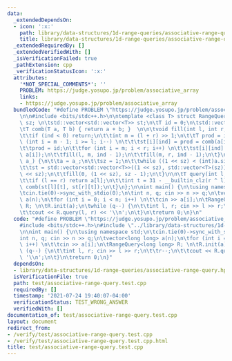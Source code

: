 ```yaml
---
data:
  _extendedDependsOn:
  - icon: ':x:'
    path: library/data-structures/1d-range-queries/associative-range-query.hpp
    title: library/data-structures/1d-range-queries/associative-range-query.hpp
  _extendedRequiredBy: []
  _extendedVerifiedWith: []
  _isVerificationFailed: true
  _pathExtension: cpp
  _verificationStatusIcon: ':x:'
  attributes:
    '*NOT_SPECIAL_COMMENTS*': ''
    PROBLEM: https://judge.yosupo.jp/problem/associative_array
    links:
    - https://judge.yosupo.jp/problem/associative_array
  bundledCode: "#define PROBLEM \"https://judge.yosupo.jp/problem/associative_array\"\
    \n\n#include <bits/stdc++.h>\n\ntemplate <class T> struct RangeQuery {\n\tint\
    \ sz; \n\tstd::vector<std::vector<T>> st;\n\tT id = 0;\n\tstd::vector<T> a;\n\n\
    \tT comb(T a, T b) { return a + b; }  \n\n\tvoid fill(int l, int r, int ind) {\n\
    \t\tif (ind < 0) return;\n\t\tint m = (l + r) >> 1;\n\t\tT prod = id;\n\t\tfor\
    \ (int i = m - 1; i >= l; i--) \n\t\t\tst[i][ind] = prod = comb(a[i], prod);\n\
    \t\tprod = id;\n\t\tfor (int i = m; i < r; i++) \n\t\t\tst[i][ind] = prod = comb(prod,\
    \ a[i]);\n\t\tfill(l, m, ind - 1);\n\t\tfill(m, r, ind - 1);\n\t}\n\n\tvoid init(std::vector<T>\
    \ a_) {\n\t\ta = a_;\n\t\tsz = 1;\n\t\twhile ((1 << sz) < (int)a.size()) sz++;\n\
    \t\tst = std::vector<std::vector<T>>((1 << sz), std::vector<T>(sz));\n\t\ta.resize(1\
    \ << sz);\n\t\tfill(0, (1 << sz), sz - 1);\n\t}\n\n\tT query(int l, int r) {\n\
    \t\tif (l == r) return a[l];\n\t\tint t = 31 - __builtin_clz(r ^ l);\n\t\treturn\
    \ comb(st[l][t], st[r][t]);\n\t}\n};\n\nint main() {\n\tusing namespace std;\n\
    \tcin.tie(0)->sync_with_stdio(0);\n\tint n, q; cin >> n >> q;\n\tvector<long long>\
    \ a(n);\n\tfor (int i = 0; i < n; i++) \n\t\tcin >> a[i];\n\tRangeQuery<long long>\
    \ R; \n\tR.init(a);\n\twhile (q--) {\n\t\tint l, r; cin >> l >> r;\n\t\tr--;\n\
    \t\tcout << R.query(l, r) << '\\n';\n\t}\n\treturn 0;\n}\n"
  code: "#define PROBLEM \"https://judge.yosupo.jp/problem/associative_array\"\n\n\
    #include <bits/stdc++.h>\n#include \"../library/data-structures/1d-range-queries/associative-range-query.hpp\"\
    \n\nint main() {\n\tusing namespace std;\n\tcin.tie(0)->sync_with_stdio(0);\n\t\
    int n, q; cin >> n >> q;\n\tvector<long long> a(n);\n\tfor (int i = 0; i < n;\
    \ i++) \n\t\tcin >> a[i];\n\tRangeQuery<long long> R; \n\tR.init(a);\n\twhile\
    \ (q--) {\n\t\tint l, r; cin >> l >> r;\n\t\tr--;\n\t\tcout << R.query(l, r) <<\
    \ '\\n';\n\t}\n\treturn 0;\n}"
  dependsOn:
  - library/data-structures/1d-range-queries/associative-range-query.hpp
  isVerificationFile: true
  path: test/associative-range-query.test.cpp
  requiredBy: []
  timestamp: '2021-07-24 19:40:07-04:00'
  verificationStatus: TEST_WRONG_ANSWER
  verifiedWith: []
documentation_of: test/associative-range-query.test.cpp
layout: document
redirect_from:
- /verify/test/associative-range-query.test.cpp
- /verify/test/associative-range-query.test.cpp.html
title: test/associative-range-query.test.cpp
---
```

